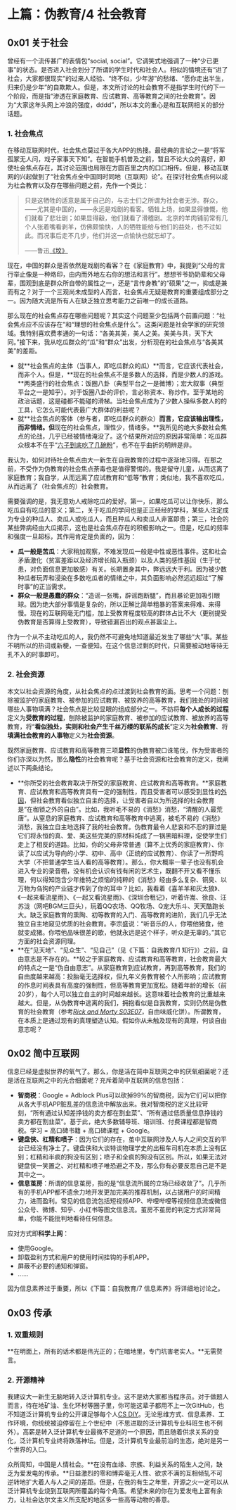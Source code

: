 # 上篇：伪教育/4 社会教育

## 0x01 关于社会

曾经有一个流传甚广的表情包“social, social”。它调笑式地强调了一种“少已更事”的状态。是否进入社会划分了所谓的学生时代和社会人。相似的情境还有“进了社会，大家都很现实”的过来人经验、“终不似，少年游”的愁绪、“愿你走出半生，归来仍是少年”的自欺欺人。但是，本文所讨论的社会教育不是指学生时代的下一个阶段，而是指“渗透在家庭教育、应试教育、高等教育之间的社会教育”。因为“大家这年头网上冲浪的强度，dddd”，所以本文的重心是和互联网相关的部分话题。

### 1. 社会焦点

在移动互联网时代，社会焦点莫过于各大APP的热搜。最经典的言论之一是“将军孤冢无人问，戏子家事天下知”。在智能手机普及之前，暂且不论大众的喜好，即使社会焦点存在，其讨论范围也局限在方圆百里之内的口口相传。但是，移动互联网的兴起做到了“社会焦点全中国同时同地（互联网）论”。在探讨社会焦点何以成为社会教育以及存在哪些问题之前，先作一个类比：

> 只是这牺牲的适意是属于自己的，与志士们之所谓为社会者无涉。群众，——尤其是中国的，——永远是戏剧的看客。牺牲上场，如果显得慷慨，他们就看了悲壮剧；如果显得觳，他们就看了滑稽剧。北京的羊肉铺前常有几个人张着嘴看剥羊，仿佛颇愉快，人的牺牲能给与他们的益处，也不过如此。而况事后走不几步，他们并这一点愉快也就忘却了。
> 
> ——鲁迅[《坟》](https://book.douban.com/subject/1974029/)

现在，中国的群众是否依然是戏剧的看客？在《家庭教育》中，我提到“父母的言行举止像是一种烙印，由内而外地左右你的想法和言行”。想想爷爷奶奶辈和父母辈，围观到底是群众所自带的属性之一，还是“言传身教”的“硕果”之一，抑或是兼而有之？对于一个三观尚未成型的人而言，社会焦点无疑是教育的重要组成部分之一。因为随大流是所有人在缺乏独立思考能力之前唯一的成长道路。

那么现在的社会焦点存在哪些问题呢？其实这个问题至少包括两个前置问题：“社会焦点应不应该存在”和“理想的社会焦点是什么”。这类问题是社会学家的研究领域。我特别喜欢费孝通的一句话：“各美其美，美人之美。美美与共，天下大同。”接下来，我从吃瓜群众的“瓜”和“群众”出发，分析现在的社会焦点与“各美其美”的差距。

- 就**社会焦点的主体（当事人，即吃瓜群众的瓜）**而言，它应该代表社会，而非个人。但是，**现在的社会焦点不是多数人的选择，而是少数人的游戏。**两类盛行的社会焦点：饭圈八卦（典型平台之一是微博）；宏大叙事（典型平台之一是知乎）。对于饭圈八卦的评价，言必称资本、称炒作。至于某地的政治话题，这是碰都不能碰的滑梯。当社会焦点成为了少数人操纵多数人的的工具，它怎么可能代表最广大群体的利益呢？
- 就**社会焦点的客体（参与者，即吃瓜群众的群众）**而言，它应该输出理性，而非情绪。但**现在的社会焦点，理性少，情绪多。**我所见的绝大多数社会焦点的论战，几乎已经被情绪淹没了。这个结果所对应的原因非常简单：吃瓜群众根本不在乎“[六子到底吃了几碗粉](https://movie.douban.com/subject/3742360/)”，也不在乎曲折的明辨是非。

我认为，如何对待社会焦点由大一新生在自我教育的过程中逐渐地习得。在那之前，不受作为伪教育的社会焦点荼毒也是值得警惕的。我是留守儿童，从而远离了家庭教育；我自学，从而远离了应试教育和“低等”教育；类似地，我不喜欢吃瓜，从而远离了（社会焦点的）社会教育。

需要强调的是，我无意劝人戒除吃瓜的爱好。第一，如果吃瓜可以让你快乐，那么吃瓜自有吃瓜的意义；第二，关于吃瓜的学问也是正正经经的学科，某些人注定成为专业的种瓜人、卖瓜人或吃瓜人，而且种瓜人和卖瓜人非富即贵；第三，社会的某些弊病经由大瓜揭示，这也是社会焦点存在的积极影响之一。但是，吃瓜的频率和强度一旦超标，其作用肯定是负面的，因为：

- **瓜一般是苦瓜**：大家稍加观察，不难发现瓜一般是中性或恶性事件。这和社会矛盾激化（贫富差距以及经济增长陷入瓶颈）以及人类的感性基因（生于忧患，对负面信息更加敏感）有关。长期置身其中，弊远远大于利。因为被少数种瓜者玩弄和浸染在多数吃瓜者的情绪之中，其负面影响必然远远超过“了解时事”的正当需求。
- **群众一般是愚蠢的群众**：“造谣一张嘴，辟谣跑断腿”，而且暴论更加吸引眼球。因为绝大部分事情是复杂的，所以正解比简单粗暴的答案来得难、来得慢。现在的互联网毫无门槛，加上受教育程度较高的群体占比不大（更别提受伪教育是否算得上受教育），导致错漏百出的观点甚嚣尘上。

作为一个从不主动吃瓜的人，我仍然不可避免地知道最近发生了哪些“大”事。某些不明所以的热词或新梗，一查便知。在这个信息过剩的时代，只需要被动地等待无孔不入的时事即可。

### 2. 社会资源

本文以社会资源的角度，从社会焦点的点过渡到社会教育的面。思考一个问题：刨除被监护的家庭教育、被参加的应试教育、被放养的高等教育，我们独处的时间被哪些人事物填满？社会焦点是比较显眼的组成部分之一。不妨将**每个人成长的过程**定义为**受教育的过程**，刨除被监护的家庭教育、被参加的应试教育、被放养的高等教育，将“**看似独处，实则和社会产生千丝万缕的联系的成长**”定义为**社会教育**、将**填满社会教育的人事物**定义为**社会资源**。

既然家庭教育、应试教育和高等教育三项**显性**的伪教育被口诛笔伐，作为受害者的你们亦深以为然，那么**隐性**的社会教育呢？基于社会资源和社会教育的定义，我阐述以下两条结论。

- **你所受的社会教育取决于所受的家庭教育、应试教育和高等教育。**家庭教育、应试教育和高等教育具有一定的强制性，而且受害者可以感受到显性的[外因](https://github.com/Anticorianderist/blog/blob/main/src/6-dedust/attribution-determining-the-boundary-of-inward-and-outward.md)，但社会教育看似独立自主的选择，让受害者自以为所选择的社会教育是“在枷锁之外的自由”。比如，我听毛不易的《消愁》消愁，“清醒的人最荒唐”。从窒息的家庭教育、应试教育和高等教育中逃离，被毛不易的《消愁》消愁，我独立自主地选择了我的社会教育。伪教育最令人悲哀和不忍的罪过是它们将永恒的真、爱、美这些完美的原材料炖成了一锅黑暗料理，促使学生们走上了相反的道路。比如，你的父母非常普通（算不上优秀的家庭教育）、你读了以应试为导向的小学、初中、高中（正统的应试教育）、你读了一所野鸡大学（不把普通学生当人看的高等教育）。那么，你大概率一辈子也没有机会进入专业的录音棚，没有机会认识有钱有闲的艺术生，既翻不开又看不懂乐理，何以得知饱含少年维特之烦恼的纯粹的《消愁》经由多么复杂、铜臭、以万物为刍狗的产业链才传到了你的耳中？比如，我看着《喜羊羊和灰太狼》、《一起来看流星雨》、《一起又看流星雨》、《深圳合租记》，听着许嵩、徐良、汪苏泷（网吧BGM三巨头），玩着QQ农场、QQ牧场、Q宠大乐斗、天天酷跑长大。缺乏家庭教育的熏陶、初等教育的入门、高等教育的进阶，我们几乎无法独立自主地窥见优质的社会教育。李宗盛说：“听音乐的人，你喂他猪食，他就变成猪。你喂他品味很差的歌，他就永远是这个样子，听众是无辜的。”其它方面的社会资源同理。
- **在“见天地”、“见众生”、“见自己”（见《下篇：自我教育/1 知行》）之前，自由意志是不存在的。**较之于家庭教育、应试教育和高等教育，社会教育最大的特点之一是“伪自由意志”。从家庭教育到应试教育，再到高等教育，我们的自由度越来越高：投胎毫无选择权，但九年义务教育被个人所影响；应试教育的作息时间表具有高度的强制性，但高等教育更加宽松。随着年龄的增长（前20岁），每个人可以独立自主的时间越来越长。这意味着社会教育的比重越来越大。但是，从伪教育中逃离的我们，拥抱看似是自我教育，实则仍然是伪教育的社会教育（参考[*Rick and Morty S03E07*](https://movie.douban.com/subject/26592971/)，自由味威化饼）。所谓教育，在本质上是通过现有的真理塑造认知。假如你从未触及现有的真理，何谈自由意志呢？

## 0x02 简中互联网

信息已经是虚拟世界的氧气了。那么，你是活在简中互联网之中的厌氧细菌呢？还是活在互联网之中的光合细菌呢？充斥着简中互联网的信息包括：

- **智商税**：Google + Adblock Plus可以砍掉99%的智商税，因为它们可以把你从各大手机APP脏乱差的信息流中解放出来。我对智商税的定义比较苛刻，“所有通过认知差挣钱的卖方都在割韭菜”、“所有通过低质量信息挣钱的卖方都在割韭菜”。基于此，绝大多数辅导班、培训班、付费课程都是智商税。学习 = 高口碑书籍 + 高口碑课程 + Google。
- **键盘侠、杠精和喷子**：因为它们的存在，茧中互联网涉及人与人之间交互的平台已经没有净土了。键盘侠和大谈特谈物理学史的出租车司机在本质上没有区别；杠精和半疯的狗没有区别；喷子和全疯的狗没有区别。所以，如果无法对键盘侠一笑置之、对杠精和喷子唯恐避之不及，那么你有必要反思自己是不是其中之一。
- **信息茧房**：所谓的信息茧房，指的是“信息流所属的立场已经收敛了”。几乎所有的手机APP都不遗余力地开发更加完美的推荐机制，以占据用户的时间精力，进而盈利。常见的信息流包括短视频APP、哔哩哔哩等视频信息流或微信公众号、微博、知乎、小红书等图文信息流。茧房不茧房的判定方式非常简单，你能不能批判地看待任何信息。

应对方式即**科学上网**：

- 使用Google。
- 卸载盈利方式和用户的使用时间挂钩的手机APP。
- 屏蔽不必要的通知和弹窗。
- ……

因为信息素养过于重要，所以《下篇：自我教育/7 信息素养》将详细地讨论之。

## 0x03 传承

### 1. 双重规则

**在明面上，所有的话术都是伟光正的；在暗地里，专门坑害老实人。**无需赘言。

### 2. 开源精神

我建议大一新生无脑地转入泛计算机专业。这不是劝大家都当程序员。对于做题人而言，待在地矿油、生化环材等圈子里，你可能这辈子都用不上一次GitHub，也不知道泛计算机专业的公开课足够每个人[CS DIY](https://csdiy.wiki/en/)。无论思维方式、信息素养、工作环境，你统统被迫停留在上个世纪中（不思进取的泛计算机专业科班生也不例外）。高薪是转入泛计算机专业最微不足道的一个原因，而且随着供求关系的变化，泛计算机专业终将跌落神坛。但是，泛计算机专业最前沿的生态，绝对是另一个世界的入口。

众所周知，中国是人情社会。**在没有血缘、宗族、利益关系的陌生人之间，缺乏为爱发电的传承。**日益激烈的零和博弈毫无人性、欲求不满的互相倾轧不可逆转地扩大着人与人之间的差距。但是，在我的有生之年里，开源之火一定可以从泛计算机专业烧到互联网所覆盖的每个角落。希望未来的你在为爱发电上富有余力，让社会达尔文主义所支配的地区多一些高等动物的善意。